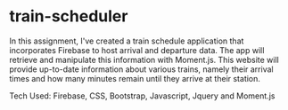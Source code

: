 # train-scheduler

In this assignment, I've created a train schedule application that incorporates Firebase to host arrival and departure data. The app will retrieve and manipulate this information with Moment.js. This website will provide up-to-date information about various trains, namely their arrival times and how many minutes remain until they arrive at their station.

Tech Used:
Firebase, CSS, Bootstrap, Javascript, Jquery and Moment.js

